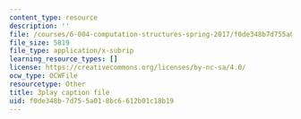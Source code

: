 ```yaml
---
content_type: resource
description: ''
file: /courses/6-004-computation-structures-spring-2017/f0de348b7d755a018bc6612b01c18b19_-bWtembpQjU.vtt
file_size: 5819
file_type: application/x-subrip
learning_resource_types: []
license: https://creativecommons.org/licenses/by-nc-sa/4.0/
ocw_type: OCWFile
resourcetype: Other
title: 3play caption file
uid: f0de348b-7d75-5a01-8bc6-612b01c18b19
---
```

